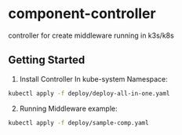 # component-controller
controller for create middleware running in k3s/k8s

## Getting Started
1. Install Controller In kube-system Namespace:

```sh
kubectl apply -f deploy/deploy-all-in-one.yaml
```

2. Running Middleware example:
	
```sh
kubectl apply -f deploy/sample-comp.yaml
```
